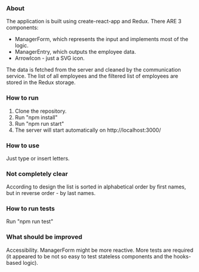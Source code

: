 ### About
The application is built using create-react-app and Redux.
There ARE 3 components:
- ManagerForm, which represents the input and implements most of the logic.
- ManagerEntry, which outputs the employee data.
- ArrowIcon - just a SVG icon.

The data is fetched from the server and cleaned by the communication service.
The list of all employees and the filtered list of employees are stored in the Redux storage.


### How to run
1. Clone the repository.
2. Run "npm install"
3. Run "npm run start"
4. The server will start automatically on http://localhost:3000/

### How to use
Just type or insert letters.

### Not completely clear
According to design the list is sorted in alphabetical order by first names, but in reverse order - by last names.

### How to run tests
Run "npm run test"

### What should be improved
Accessibility.
ManagerForm might be more reactive.
More tests are required (it appeared to be not so easy to test stateless components and the hooks-based logic).
